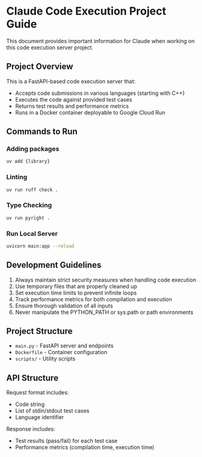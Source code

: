 # Claude Code Execution Project Guide

This document provides important information for Claude when working on this code execution server project.

## Project Overview

This is a FastAPI-based code execution server that:
- Accepts code submissions in various languages (starting with C++)
- Executes the code against provided test cases
- Returns test results and performance metrics
- Runs in a Docker container deployable to Google Cloud Run

## Commands to Run

### Adding packages

```bash
uv add {library}
```

### Linting

```bash
uv run ruff check .
```

### Type Checking 

```bash
uv run pyright .
```

### Run Local Server

```bash
uvicorn main:app --reload
```

## Development Guidelines

1. Always maintain strict security measures when handling code execution
2. Use temporary files that are properly cleaned up
3. Set execution time limits to prevent infinite loops
4. Track performance metrics for both compilation and execution
5. Ensure thorough validation of all inputs
6. Never manipulate the PYTHON_PATH or sys.path or path environments

## Project Structure

- `main.py` - FastAPI server and endpoints
- `Dockerfile` - Container configuration
- `scripts/` - Utility scripts

## API Structure

Request format includes:
- Code string
- List of stdin/stdout test cases
- Language identifier

Response includes:
- Test results (pass/fail) for each test case
- Performance metrics (compilation time, execution time)
